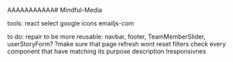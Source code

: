 AAAAAAAAAAA# Mindful-Media

tools:
react select
google icons
emailjs-com

to do:
repair to be more reusable: navbar, footer, TeamMemberSlider, userStoryForm?
?make sure that page refresh wont reset filters
check every component that have matching its purpose description
!responsivnes

